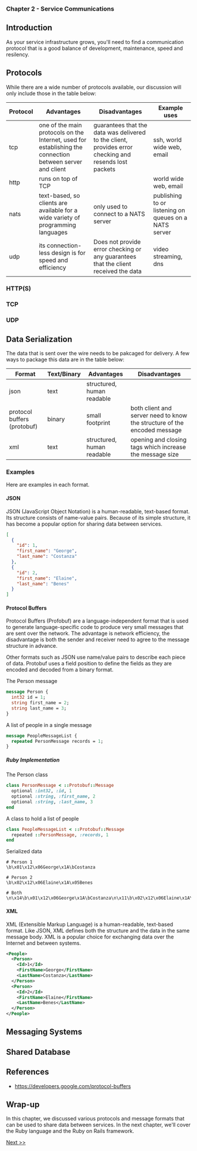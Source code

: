 ### Chapter 2 - Service Communications

## Introduction

As your service infrastructure grows, you'll need to find a communication protocol that is a good balance of development, maintenance, speed and resilency.

## Protocols

While there are a wide number of protocols available, our discussion will only include those in the table below:

| Protocol | Advantages | Disadvantages | Example uses |
|---|---|---|---|
| tcp | one of the main protocols on the Internet, used for establishing the connection between server and client | guarantees that the data was delivered to the client, provides error checking and resends lost packets | ssh, world wide web, email |
| http | runs on top of TCP | | world wide web, email |
| nats | text-based, so clients are available for a wide variety of programming languages | only used to connect to a NATS server | publishing to or listening on queues on a NATS server |
| udp | its connection-less design is for speed and efficiency | Does not provide error checking or any guarantees that the client received the data | video streaming, dns |

### HTTP(S)
### TCP
### UDP

## Data Serialization

The data that is sent over the wire needs to be pakcaged for delivery. A few ways to package this data are in the table below:

| Format | Text/Binary | Advantages | Disadvantages |
|---|---|---|---|
| json | text | structured, human readable | |
| protocol buffers (protobuf) | binary | small footprint | both client and server need to know the structure of the encoded message |
| xml | text | structured, human readable | opening and closing tags which increase the message size |

### Examples

Here are examples in each format.

#### JSON

JSON (JavaScript Object Notation) is a human-readable, text-based format. Its structure consists of name-value pairs. Because of its simple structure, it has become a popular option for sharing data between services.

```json
[
  {
    "id": 1,
    "first_name": "George",
    "last_name": "Costanza"
  },
  {
    "id": 2,
    "first_name": "Elaine",
    "last_name": "Benes"
  }
]
```

#### Protocol Buffers

Protocol Buffers (Profobuf) are a language-independent format that is used to generate language-specific code to produce very small messages that are sent over the network. The advantage is network efficiency, the disadvantage is both the sender and receiver need to agree to the message structure in advance.

Other formats such as JSON use name/value pairs to describe each piece of data. Protobuf uses a field position to define the fields as they are encoded and decoded from a binary format.

The Person message

```protobuf
message Person {
  int32 id = 1;
  string first_name = 2;
  string last_name = 3;
}
```

A list of people in a single message

```protobuf
message PeopleMessageList {
  repeated PersonMessage records = 1;
}
```

##### Ruby Implementation

The Person class

```ruby
class PersonMessage < ::Protobuf::Message
  optional :int32, :id, 1
  optional :string, :first_name, 2
  optional :string, :last_name, 3
end
```

A class to hold a list of people

```ruby
class PeopleMessageList < ::Protobuf::Message
  repeated ::PersonMessage, :records, 1
end
```

Serialized data

```console
# Person 1
\b\x01\x12\x06George\x1A\bCostanza

# Person 2
\b\x02\x12\x06Elaine\x1A\x05Benes

# Both
\n\x14\b\x01\x12\x06George\x1A\bCostanza\n\x11\b\x02\x12\x06Elaine\x1A\x05Benes
```

#### XML

XML (Extensible Markup Language) is a human-readable, text-based format. Like JSON, XML defines both the structure and the data in the same message body. XML is a popular choice for exchanging data over the Internet and between systems.

```xml
<People>
  <Person>
    <Id>1</Id>
    <FirstName>George</FirstName>
    <LastName>Costanza</LastName>
  </Person>
  <Person>
    <Id>2</Id>
    <FirstName>Elaine</FirstName>
    <LastName>Benes</LastName>
  </Person>
</People>
```

## Messaging Systems

## Shared Database

## References

* https://developers.google.com/protocol-buffers

## Wrap-up

In this chapter, we discussed various protocols and message formats that can be used to share data between services. In the next chapter, we'll cover the Ruby language and the Ruby on Rails framework.

[Next >>](040-chapter-03.md)

